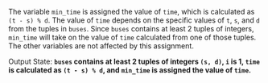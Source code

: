 The variable `min_time` is assigned the value of `time`, which is calculated as `(t - s) % d`. The value of `time` depends on the specific values of `t`, `s`, and `d` from the tuples in `buses`. Since `buses` contains at least 2 tuples of integers, `min_time` will take on the value of `time` calculated from one of those tuples. The other variables are not affected by this assignment.

Output State: **`buses` contains at least 2 tuples of integers `(s, d)`, `i` is 1, `time` is calculated as `(t - s) % d`, and `min_time` is assigned the value of `time`.**